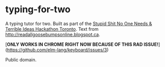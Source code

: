 # typing-for-two

A typing tutor for two. Built as part of the [Stupid Shit No One Needs &
Terrible Ideas Hackathon Toronto](http://stupidhacktoronto.com/). Text from
http://readallgoosebumpsonline.blogspot.ca.

[**ONLY WORKS IN CHROME RIGHT NOW BECAUSE OF THIS RAD ISSUE!**]
(https://github.com/elm-lang/keyboard/issues/3)

Public domain.
